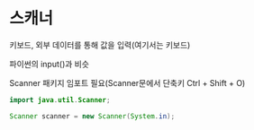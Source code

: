# 스캐너
키보드, 외부 데이터를 통해 값을 입력(여기서는 키보드)

파이썬의 input()과 비슷

Scanner 패키지 임포트 필요(Scanner문에서 단축키 Ctrl + Shift + O)

```java
import java.util.Scanner;

Scanner scanner = new Scanner(System.in);
```
